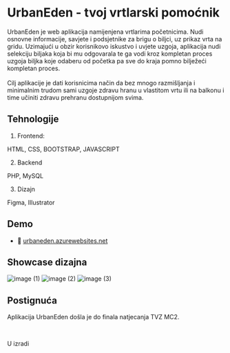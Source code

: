 # UrbanEden - tvoj vrtlarski pomoćnik

UrbanEden je web aplikacija namijenjena vrtlarima početnicima. Nudi osnovne informacije, savjete i podsjetnike za brigu o biljci, uz prikaz vrta na gridu. Uzimajući u obzir korisnikovo iskustvo i uvjete uzgoja, aplikacija nudi selekciju biljaka koja bi mu odgovarala te ga vodi kroz kompletan proces uzgoja biljka koje odaberu od početka pa sve do kraja pomno bilježeći kompletan proces. <br><br>
Cilj aplikacije je dati korisnicima način da bez mnogo razmišljanja i minimalnim trudom sami uzgoje zdravu hranu u vlastitom vrtu ili na balkonu i time učiniti zdravu prehranu dostupnijom svima. 

<!-- Problem -->

## Tehnologije

1. Frontend:

HTML, CSS, BOOTSTRAP, JAVASCRIPT

2. Backend

PHP, MySQL

3. Dizajn

Figma, Illustrator

## Demo
- 🚀️ [urbaneden.azurewebsites.net](https://urbaneden.azurewebsites.net/)

## Showcase dizajna

![image (1)](https://github.com/Hortici/UrbanEden/assets/62816746/38502051-f683-41c0-8c6f-1998840c8956)
![image (2)](https://github.com/Hortici/UrbanEden/assets/62816746/81f0bd8b-f0dd-4f9f-a1dc-d87f073765ce)
![image (3)](https://github.com/Hortici/UrbanEden/assets/62816746/948030ab-ae3f-42ee-bae3-cef5d02b46aa)

## Postignuća


Aplikacija UrbanEden došla je do finala natjecanja TVZ MC2.

<br>

U izradi
